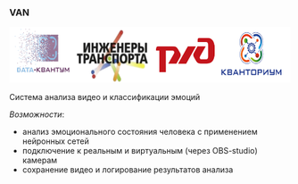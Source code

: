 ### VAN

<img src="assets/header.png" width="800" height="100" />

Система анализа видео и классификации эмоций

*Возможности*:
- анализ эмоционального состояния человека с применением нейронных сетей
- подключение к реальным и виртуальным (через OBS-studio) камерам
- сохранение видео и логирование результатов анализа

